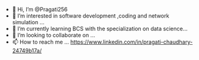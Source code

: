 - 👋 Hi, I’m @Pragati256
- 👀 I’m interested in software development ,coding and network simulation ...
- 🌱 I’m currently learning BCS with the specialization on data science...
- 💞️ I’m looking to collaborate on ...
- 📫 How to reach me ...
https://www.linkedin.com/in/pragati-chaudhary-24749b17a/
<!---
Pragati256/Pragati256 is a ✨ special ✨ repository because its `README.md` (this file) appears on your GitHub profile.
You can click the Preview link to take a look at your changes.
--->
